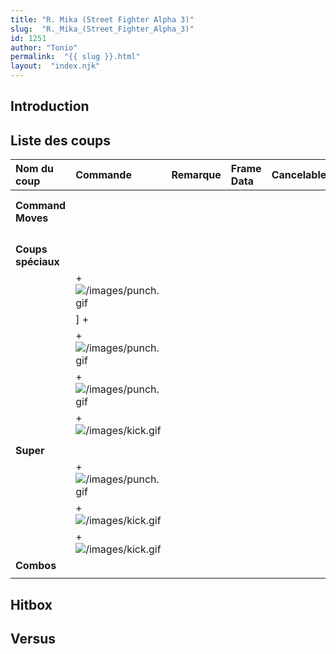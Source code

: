 ```yaml
---
title: "R. Mika (Street Fighter Alpha 3)"
slug:  "R._Mika_(Street_Fighter_Alpha_3)"
id: 1251
author: "Tonio"
permalink:  "{{ slug }}.html"
layout:  "index.njk"
---
```


## Introduction

## Liste des coups

| Nom du coup        | Commande                                      | Remarque | Frame Data | Cancelable | Dommages |
|:-------------------|:----------------------------------------------|:---------|:-----------|:-----------|:---------|
|                    |                                               |          |            |            |          |
|                    |                                               |          |            |            |          |
| **Command Moves**  |                                               |          |            |            |          |
|                    |                                               |          |            |            |          |
|                    |                                               |          |            |            |          |
|                    |                                               |          |            |            |          |
|                    |                                               |          |            |            |          |
| **Coups spéciaux** |                                               |          |            |            |          |
|                    | \+ ![](/images/punch.gif "/images/punch.gif") |          |            |            |          |
|                    | \] +                                          |          |            |            |          |
|                    | \+ ![](/images/punch.gif "/images/punch.gif") |          |            |            |          |
|                    | \+ ![](/images/punch.gif "/images/punch.gif") |          |            |            |          |
|                    | \+![](/images/kick.gif "/images/kick.gif")    |          |            |            |          |
|                    |                                               |          |            |            |          |
| **Super**          |                                               |          |            |            |          |
|                    | \+ ![](/images/punch.gif "/images/punch.gif") |          |            |            |          |
|                    | \+ ![](/images/kick.gif "/images/kick.gif")   |          |            |            |          |
|                    | \+ ![](/images/kick.gif "/images/kick.gif")   |          |            |            |          |
| **Combos**         |                                               |          |            |            |          |
|                    |                                               |          |            |            |          |

## Hitbox

## Versus
